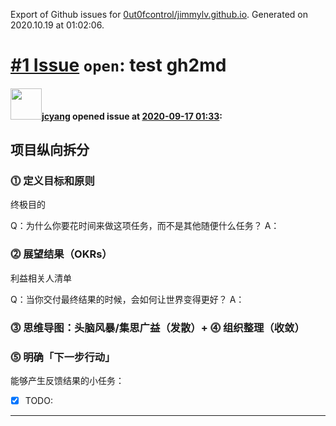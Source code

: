 Export of Github issues for [0ut0fcontrol/jimmylv.github.io](https://github.com/0ut0fcontrol/jimmylv.github.io). Generated on 2020.10.19 at 01:02:06.

# [\#1 Issue](https://github.com/0ut0fcontrol/jimmylv.github.io/issues/1) `open`: test gh2md

#### <img src="https://avatars3.githubusercontent.com/u/11703338?v=4" width="50">[jcyang](https://github.com/0ut0fcontrol) opened issue at [2020-09-17 01:33](https://github.com/0ut0fcontrol/jimmylv.github.io/issues/1):

## 项目纵向拆分

### ⓵ 定义目标和原则

终极目的

Q：为什么你要花时间来做这项任务，而不是其他随便什么任务？
A：

### ⓶ 展望结果（OKRs）

利益相关人清单

Q：当你交付最终结果的时候，会如何让世界变得更好？
A：

### ⓷ 思维导图：头脑风暴/集思广益（发散）+ ⓸ 组织整理（收敛）

### ⓹ 明确「下一步行动」

能够产生反馈结果的小任务：

* [x] TODO:





-------------------------------------------------------------------------------

